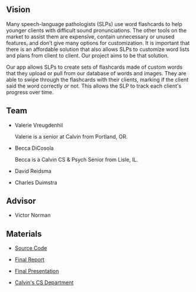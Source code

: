 ## Vision
Many speech-language pathologists (SLPs) use word flashcards to help younger clients with difficult sound pronunciations. The other tools on the market to assist them are expensive, contain unnecessary or unused features, and don’t give many options for customization. It is important that there is an affordable solution that also allows SLPs to customize word lists and plans from client to client. Our project aims to be that solution.

Our app allows SLPs to create sets of flashcards made of custom words that they upload or pull from our database of words and images. They are able to swipe through the flashcards with their clients, marking if the client said the word correctly or not. This allows the SLP to track each client's progress over time.


## Team
- Valerie Vreugdenhil

  Valerie is a senior at Calvin from Portland, OR. 

- Becca DiCosola

  Becca is a Calvin CS & Psych Senior from Lisle, IL. 
  
- David Reidsma

- Charles Duimstra


## Advisor
- Victor Norman


## Materials
- [Source Code](https://github.com/SLP-Flashcards/Flashcards-Client)

- [Final Report](https://docs.google.com/document/d/1XffMV254y9iQaQAMCg3PsGNT_43VgKSiJxwSm43AaFU/edit?usp=sharing)

- [Final Presentation](https://1drv.ms/p/s!AniMRnjjI0yLhI1SRNuB0e0HbmF9WA?e=Yb3nJ8)

- [Calvin's CS Department](https://computing.calvin.edu/)
